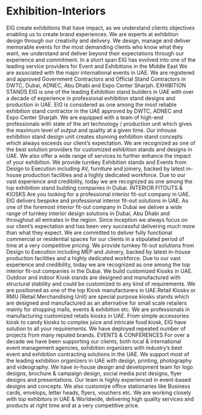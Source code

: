 # Exhibition-Interiors
EIG create exhibitions that have impact, as we understand clients objectives enabling us to create brand experiences. We are experts at exhibition design through our creativity and delivery. We design, manage and deliver memorable events for the most demanding clients who know what they want, we understand and deliver beyond their expectations through our experience and commitment. In a short span EIG has evolved into one of the leading service providers for Event and Exhibitions in the Middle East We are associated with the major international events in UAE. We are registered and approved Government Contractors and Official Stand Contractors in DWTC, Dubai, ADNEC, Abu Dhabi and Expo Center Sharjah.  EXHIBITION STANDS  EIG is one of the leading Exhibition stand builders in UAE  with over a decade of experience in professional exhibition stand designs and production in UAE. EIG is considered as one among the most reliable exhibition stand contractor in the UAE approved by DWTC, ADNEC and Expo Center Sharjah.  We are equipped with a team of high-end professionals with state of the art technology / production unit which gives the maximum level of output and quality at a given time. Our inhouse exhibition stand design unit creates stunning exhibition stand concepts which always exceeds our client’s expectation. We are recognized as one of the best solution providers for customized exhibition stands and designs in UAE. We also offer a wide range of services to further enhance the impact of your exhibition.  We provide turnkey Exhibition stands and Events from Design to Execution including AV, furniture and joinery, backed by latest in-house production facilities and a highly dedicated workforce. Due to our vast experience and credibility, today we are recognized as one among the top exhibition stand building companies in Dubai.   INTERIOR FITOUTS &amp; KIOSKS  Are you looking for a professional interior fit-out company in UAE. EIG delivers bespoke and professional interior fit-out solutions in UAE. As one of the foremost interior fit-out company in Dubai we deliver a wide range of turnkey interior design solutions in Dubai, Abu Dhabi and throughout all emirates in the region. Since inception we always focus on our client’s expectation and has been very successful delivering much more than what they expect.  We are committed to deliver fully functional commercial or residential spaces for our clients in a stipulated period of time at a very competitive pricing. We provide turnkey fit-out solutions from Design to Execution including MEP and Joinery, backed by latest in-house production facilities and a highly dedicated workforce. Due to our vast experience and credibility, today we are recognized as one among the top interior fit-out companies in the Dubai.  We build customized Kiosks in UAE. Outdoor and indoor Kiosk stands are designed and manufactured with structural stability and could be customized to any kind of requirements. We are positioned as one of the top Kiosk manufacturers in UAE.Retail Kiosks or RMU (Retail Merchandising Unit) are special purpose kiosks stands which are designed and manufactured as an alternative for small scale retailers mainly for shopping malls, events &amp; exhibition etc. We are professionals in manufacturing customized retails kiosks in UAE. From simple accessories kiosk to candy kiosks to complex juice and intricate food kiosk, EIG have solution to all your requirements. We have deployed repeated number of projects from many reputed brands.  EVENTS &amp; CONFERENCES  For over a decade we have been supporting our clients, both local &amp; international event management agencies, exhibition organizers with industry’s best event and exhibition contracting solutions in the UAE. We support most of the leading exhibition organizers in UAE with design, printing, photography and videography.  We have in-house design and development team for logo designs, brochure &amp; campaign design, social media post designs, flyer designs and presentations. Our team is highly experienced in event-based designs and concepts. We also customize office stationaries like Business cards, envelops, letter heads, flyers, vouchers etc. We are working closely with top exhibitors in UAE &amp; Worldwide, delivering high quality services and products at right time and at a very competitive price.
